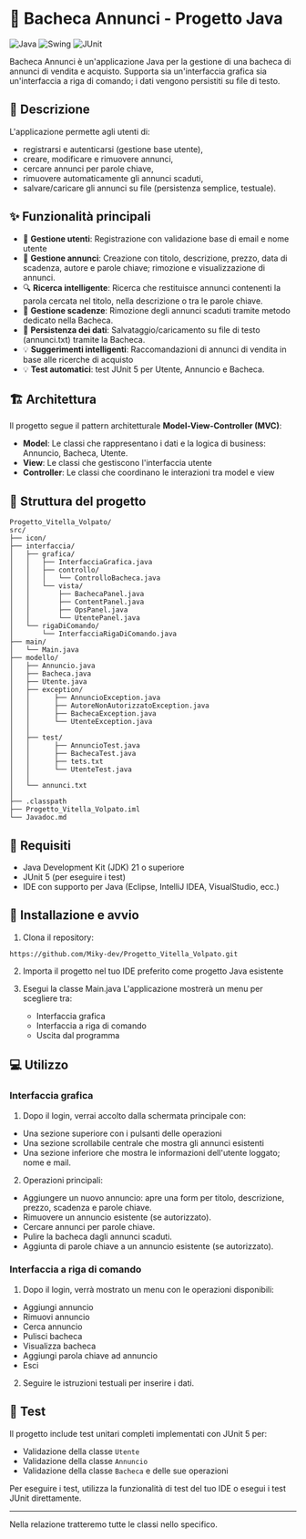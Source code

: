 # 📌 Bacheca Annunci - Progetto Java

![Java](https://img.shields.io/badge/Java-21-orange)
![Swing](https://img.shields.io/badge/Swing-GUI-blue)
![JUnit](https://img.shields.io/badge/JUnit-5.0-green)

Bacheca Annunci è un'applicazione Java per la gestione di una bacheca di annunci di vendita e acquisto. Supporta sia un'interfaccia grafica sia un'interfaccia a riga di comando; i dati vengono persistiti su file di testo.

## 📝 Descrizione

L'applicazione permette agli utenti di:

- registrarsi e autenticarsi (gestione base utente),
- creare, modificare e rimuovere annunci,
- cercare annunci per parole chiave,
- rimuovere automaticamente gli annunci scaduti,
- salvare/caricare gli annunci su file (persistenza semplice, testuale).

## ✨ Funzionalità principali

- 👤 **Gestione utenti**: Registrazione con validazione base di email e nome utente
- 📢 **Gestione annunci**: Creazione con titolo, descrizione, prezzo, data di scadenza, autore e parole chiave; rimozione e visualizzazione di annunci.
- 🔍 **Ricerca intelligente**: Ricerca che restituisce annunci contenenti la parola cercata nel titolo, nella descrizione o tra le parole chiave.
- 📆 **Gestione scadenze**: Rimozione degli annunci scaduti tramite metodo dedicato nella Bacheca.
- 🔄 **Persistenza dei dati**: Salvataggio/caricamento su file di testo (annunci.txt) tramite la Bacheca.
- 💡 **Suggerimenti intelligenti**: Raccomandazioni di annunci di vendita in base alle ricerche di acquisto
- 💡 **Test automatici**: test JUnit 5 per Utente, Annuncio e Bacheca.

## 🏗️ Architettura

Il progetto segue il pattern architetturale **Model-View-Controller (MVC)**:

- **Model**: Le classi che rappresentano i dati e la logica di business: Annuncio, Bacheca, Utente.
- **View**: Le classi che gestiscono l'interfaccia utente
- **Controller**: Le classi che coordinano le interazioni tra model e view

## 📂 Struttura del progetto

```
Progetto_Vitella_Volpato/
src/
├── icon/
├── interfaccia/
│   ├── grafica/
│   │   ├── InterfacciaGrafica.java
│   │   ├── controllo/
│   │   │   └── ControlloBacheca.java
│   │   └── vista/
│   │       ├── BachecaPanel.java
│   │       ├── ContentPanel.java
│   │       ├── OpsPanel.java
│   │       └── UtentePanel.java
│   └── rigaDiComando/
│       └── InterfacciaRigaDiComando.java
├── main/
│   └── Main.java
├── modello/
│   ├── Annuncio.java
│   ├── Bacheca.java
│   ├── Utente.java
│   ├── exception/
│   │      ├── AnnuncioException.java
│   │      ├── AutoreNonAutorizzatoException.java
│   │      ├── BachecaException.java
│   │      └── UtenteException.java
│   │
│   ├── test/
│   │      ├── AnnuncioTest.java
│   │      ├── BachecaTest.java
│   │      ├── tets.txt
│   │      └── UtenteTest.java
│   │
│   └── annunci.txt
│
├── .classpath
├── Progetto_Vitella_Volpato.iml
└── Javadoc.md

```

## 🔧 Requisiti

- Java Development Kit (JDK) 21 o superiore
- JUnit 5 (per eseguire i test)
- IDE con supporto per Java (Eclipse, IntelliJ IDEA, VisualStudio, ecc.)

## 🚀 Installazione e avvio

1. Clona il repository:

```
https://github.com/Miky-dev/Progetto_Vitella_Volpato.git
```

2. Importa il progetto nel tuo IDE preferito come progetto Java esistente

3. Esegui la classe Main.java
   L'applicazione mostrerà un menu per scegliere tra:
   
    - Interfaccia grafica
    - Interfaccia a riga di comando
    - Uscita dal programma

## 💻 Utilizzo

### Interfaccia grafica

1. Dopo il login, verrai accolto dalla schermata principale con:

- Una sezione superiore con i pulsanti delle operazioni
- Una sezione scrollabile centrale che mostra gli annunci esistenti
- Una sezione inferiore che mostra le informazioni dell'utente loggato; nome e mail.

2. Operazioni principali:

- Aggiungere un nuovo annuncio: apre una form per titolo, descrizione, prezzo, scadenza e parole chiave.
- Rimuovere un annuncio esistente (se autorizzato).
- Cercare annunci per parole chiave.
- Pulire la bacheca dagli annunci scaduti.
- Aggiunta di parole chiave a un annuncio esistente (se autorizzato).

### Interfaccia a riga di comando

1. Dopo il login, verrà mostrato un menu con le operazioni disponibili:

- Aggiungi annuncio
- Rimuovi annuncio
- Cerca annuncio
- Pulisci bacheca
- Visualizza bacheca
- Aggiungi parola chiave ad annuncio
- Esci

2. Seguire le istruzioni testuali per inserire i dati.

## 🧪 Test

Il progetto include test unitari completi implementati con JUnit 5 per:

- Validazione della classe `Utente`
- Validazione della classe `Annuncio`
- Validazione della classe `Bacheca` e delle sue operazioni

Per eseguire i test, utilizza la funzionalità di test del tuo IDE o esegui i test JUnit direttamente.

---
Nella relazione tratteremo tutte le classi nello specifico.
